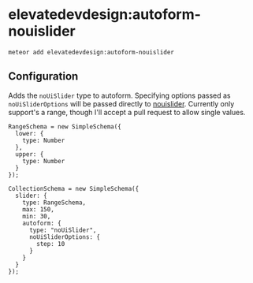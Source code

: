 elevatedevdesign:autoform-nouislider
=========================

`meteor add elevatedevdesign:autoform-nouislider`

## Configuration
Adds the `noUiSlider` type to autoform.  Specifying options passed as `noUiSliderOptions` will be passed directly to [nouislider](http://refreshless.com/nouislider/).  Currently only support's a range, though I'll accept a pull request to allow single values.

    RangeSchema = new SimpleSchema({
      lower: {
        type: Number
      },
      upper: {
        type: Number
      }
    });

    CollectionSchema = new SimpleSchema({
      slider: {
        type: RangeSchema,
        max: 150,
        min: 30,
        autoform: {
          type: "noUiSlider",
          noUiSliderOptions: {
            step: 10
          }
        }
      }
    });

